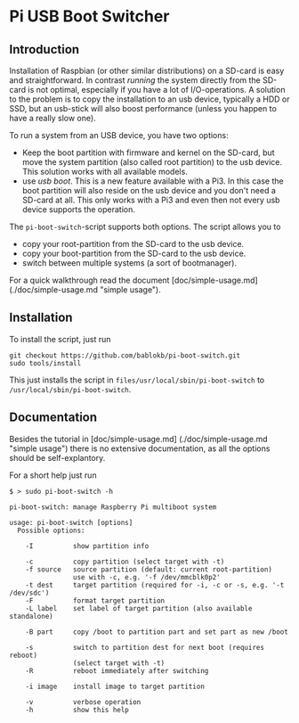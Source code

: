 Pi USB Boot Switcher
====================

Introduction
------------

Installation of Raspbian (or other similar distributions) on a SD-card
is easy and straightforward. In contrast *running* the system directly
from the SD-card is not optimal, especially if you have a lot of
I/O-operations. A solution to the problem is to copy the installation
to an usb device, typically a HDD or SSD, but an usb-stick will also
boost performance (unless you happen to have a really slow one).

To run a system from an USB device, you have two options:

  - Keep the boot partition with firmware and kernel on the SD-card,
    but move the system partition (also called root partition) to the
    usb device. This solution works with all available models.
  - use *usb boot*. This is a new feature available with a Pi3. In this
    case the boot partition will also reside on the usb device and you
    don't need a SD-card at all. This only works with a Pi3 and even
    then not every usb device supports the operation.

The `pi-boot-switch`-script supports both options. The script allows you
to

  - copy your root-partition from the SD-card to the usb device.
  - copy your boot-partition from the SD-card to the usb device.
  - switch between multiple systems (a sort of bootmanager).

For a quick walkthrough read the document
[doc/simple-usage.md] (./doc/simple-usage.md "simple usage").


Installation
------------

To install the script, just run

    git checkout https://github.com/bablokb/pi-boot-switch.git
    sudo tools/install

This just installs the script in `files/usr/local/sbin/pi-boot-switch` to
`/usr/local/sbin/pi-boot-switch`.


Documentation
-------------

Besides the tutorial in
[doc/simple-usage.md] (./doc/simple-usage.md "simple usage") there is no
extensive documentation, as all the options should be self-explantory.

For a short help just run

    $ > sudo pi-boot-switch -h

    pi-boot-switch: manage Raspberry Pi multiboot system
      
    usage: pi-boot-switch [options]
      Possible options:
    
        -I          show partition info
    
        -c          copy partition (select target with -t)
        -f source   source partition (default: current root-partition)
                    use with -c, e.g. '-f /dev/mmcblk0p2'
        -t dest     target partition (required for -i, -c or -s, e.g. '-t /dev/sdc')
        -F          format target partition
        -L label    set label of target partition (also available standalone)
    
        -B part     copy /boot to partition part and set part as new /boot
    
        -s          switch to partition dest for next boot (requires reboot)
                    (select target with -t)
        -R          reboot immediately after switching
    
        -i image    install image to target partition
    
        -v          verbose operation
        -h          show this help
